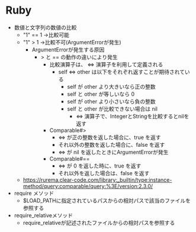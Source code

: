 # Ruby
- 数値と文字列の数値の比較
    - "1" == 1 ->比較可能
    - "1" > 1 ->比較不可(ArgumentErrorが発生)
        - ArgumentErrorが発生する原因
            - \> と == の動作の違いにより発生
                - 比較演算子は、 <=> 演算子を利用して定義される
                    - self <=> other は以下をそれぞれ返すことが期待されている
                        - self が other より大きいなら正の整数
                        - self と other が等しいなら 0
                        - self が other より小さいなら負の整数
                        - self と other が比較できない場合は nil
                            - <=> 演算子で、IntegerとStringを比較するとnilを返す
                - Comparable#>
                    - <=> が正の整数を返した場合に、true を返す
                    - それ以外の整数を返した場合に、false を返す
                    - <=> が nil を返したときにArgumentErrorが発生
                - Comparable#==
                    - <=> が 0 を返した時に、true を返す
                    - それ以外を返した場合は、false を返す
    - https://rurema.clear-code.com/library:_builtin/type:instance-method/query:comparable/query:%3E/version:2.3.0/
- require メソッド
    - $LOAD_PATHに指定されているパスからの相対パスで該当のファイルを参照する
- require_relativeメソッド
    - require_relativeが記述されたファイルからの相対パスを参照する
